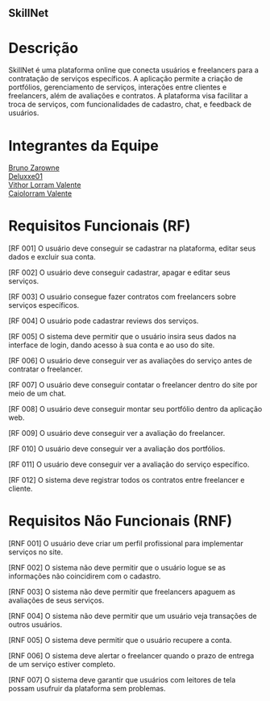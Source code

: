 ## SkillNet

# Descrição

SkillNet é uma plataforma online que conecta usuários e freelancers para a contratação de serviços específicos. A aplicação permite a criação de portfólios, gerenciamento de serviços, interações entre clientes e freelancers, além de avaliações e contratos. A plataforma visa facilitar a troca de serviços, com funcionalidades de cadastro, chat, e feedback de usuários.

# Integrantes da Equipe

[Bruno Zarowne](https://github.com/BrunoZarowne)  
[Deluxxe01](https://github.com/deluxxe01)  
[Vithor Lorram Valente](https://github.com/vithorLorramValente7)  
[Caiolorram Valente](https://github.com/caiolorramvalente)

# Requisitos Funcionais (RF)
[RF 001] O usuário deve conseguir se cadastrar na plataforma, editar seus dados e excluir sua conta.

[RF 002] O usuário deve conseguir cadastrar, apagar e editar seus serviços.

[RF 003] O usuário consegue fazer contratos com freelancers sobre serviços específicos.

[RF 004] O usuário pode cadastrar reviews dos serviços.

[RF 005] O sistema deve permitir que o usuário insira seus dados na interface de login, dando acesso à sua conta e ao uso do site.

[RF 006] O usuário deve conseguir ver as avaliações do serviço antes de contratar o freelancer.

[RF 007] O usuário deve conseguir contatar o freelancer dentro do site por meio de um chat.

[RF 008] O usuário deve conseguir montar seu portfólio dentro da aplicação web.

[RF 009] O usuário deve conseguir ver a avaliação do freelancer.

[RF 010] O usuário deve conseguir ver a avaliação dos portfólios.

[RF 011] O usuário deve conseguir ver a avaliação do serviço específico.

[RF 012] O sistema deve registrar todos os contratos entre freelancer e cliente.

# Requisitos Não Funcionais (RNF)
[RNF 001] O usuário deve criar um perfil profissional para implementar serviços no site.

[RNF 002] O sistema não deve permitir que o usuário logue se as informações não coincidirem com o cadastro.

[RNF 003] O sistema não deve permitir que freelancers apaguem as avaliações de seus serviços.

[RNF 004] O sistema não deve permitir que um usuário veja transações de outros usuários.

[RNF 005] O sistema deve permitir que o usuário recupere a conta.

[RNF 006] O sistema deve alertar o freelancer quando o prazo de entrega de um serviço estiver completo.

[RNF 007] O sistema deve garantir que usuários com leitores de tela possam usufruir da plataforma sem problemas.
